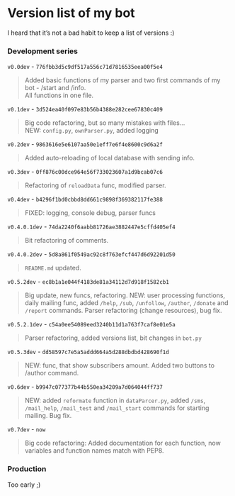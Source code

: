 # Version list of my bot

I heard that it’s not a bad habit to keep a list of versions :)

### Development series
`v0.0dev` - `776fbb3d5c9df517a556c71d7816535eea00f5e4`</br>
>Added basic functions of my parser and two first commands of my bot - /start and /info.</br>
All functions in one file.

`v0.1dev` - `3d524ea40f097e83b56b4388e282cee67830c409`</br>
>Big code refactoring, but so many mistakes with files...</br>
NEW: `config.py`, `ownParser.py`, added logging

`v0.2dev` - `9863616e5e6107aa50e1eff7e6f4e8600c9d6a2f`</br>
>Added auto-reloading of local database with sending info.

`v0.3dev` - `0ff876c00dce964e56f733023607a1d9bcab07c6`</br>
>Refactoring of `reloadData` func, modified parser. 

`v0.4dev` - `b4296f1bd0cbbd8dd661c9898f369382117fe388`</br>
>FIXED: logging, console debug, parser funcs

`v0.4.0.1dev` - `74da2240f6aabb81726ae3882447e5cffd405ef4`</br>
>Bit refactoring of comments.

`v0.4.0.2dev` - `5d8a861f0549ac92c8f763efcf447d6d92201d50`</br>
>`README.md` updated.

`v0.5.2dev` - `ec8b1a1e044f4183de81a34112d7d918f1582cb1`</br>
>Big update, new funcs, refactoring.
NEW: user processing functions, daily mailing func, added `/help`, `/sub`, `/unfollow`, `/author`, `/donate` and `/report` commands. Parser refactoring (change resources), bug fix.

`v0.5.2.1dev` - `c54a0ee54089eed3240b11d1a763f7caf8e01e5a`</br>
>Parser refactoring, added versions list, bit changes in `bot.py`

`v0.5.3dev` - `dd58597c7e5a5addd664a5d288dbdbd428690f1d`</br>
>NEW: func, that show subscribers amount. Added two buttons to /author command.

`v0.6dev` - `b9947c077377b44b550ea34209a7d064044ff737`</br>
>NEW: added `reformate` function in `dataParcer.py`, added `/sms`, `/mail_help`, `/mail_test` and `/mail_start` commands for starting mailing. Bug fix. 

`v0.7dev` - `now`</br>
>Big code refactoring: Added documentation for each function, now variables and function names match with PEP8.

### Production
Too early ;)
